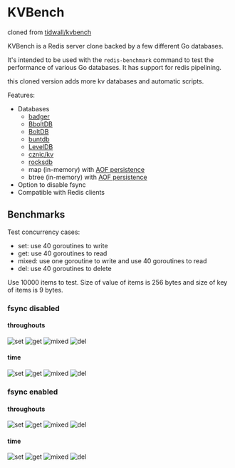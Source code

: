 # KVBench

cloned from [tidwall/kvbench](https://github.com/tidwall/kvbench)

KVBench is a Redis server clone backed by a few different Go databases. 

It's intended to be used with the `redis-benchmark` command to test the performance of various Go databases.
It has support for redis pipelining.

this cloned version adds more kv databases and automatic scripts.

Features:

- Databases
  - [badger](https://github.com/dgraph-io/badger)
  - [BboltDB](https://github.com/etcd-io/bbolt)
  - [BoltDB](https://github.com/boltdb/bolt)
  - [buntdb](https://github.com/tidwall/buntdb)
  - [LevelDB](https://github.com/syndtr/goleveldb)
  - [cznic/kv](https://github.com/cznic/kv)
  - [rocksdb](https://github.com/tecbot/gorocksdb)
  - map (in-memory) with [AOF persistence](https://redis.io/topics/persistence)
  - btree (in-memory) with [AOF persistence](https://redis.io/topics/persistence)
- Option to disable fsync
- Compatible with Redis clients

## Benchmarks

Test concurrency cases:

- set: use 40 goroutines to write
- get: use 40 goroutines to read
- mixed: use one goroutine to write and use 40 goroutines to read
- del: use 40 goroutines to delete

Use 10000 items to test. Size of value of items is 256 bytes and size of key of items is 9 bytes.

### fsync disabled

#### throughouts

![set](cmd/cli/benchmarks/nofsync-set-throughputs.png)
![get](cmd/cli/benchmarks/nofsync-get-throughputs.png)
![mixed](cmd/cli/benchmarks/nofsync-mixed-throughputs.png)
![del](cmd/cli/benchmarks/nofsync-del-throughputs.png)

#### time

![set](cmd/cli/benchmarks/nofsync-set-time.png)
![get](cmd/cli/benchmarks/nofsync-get-time.png)
![mixed](cmd/cli/benchmarks/nofsync-mixed-time.png)
![del](cmd/cli/benchmarks/nofsync-del-time.png)

### fsync enabled

#### throughouts

![set](cmd/cli/benchmarks/fsync-set-throughputs.png)
![get](cmd/cli/benchmarks/fsync-get-throughputs.png)
![mixed](cmd/cli/benchmarks/fsync-mixed-throughputs.png)
![del](cmd/cli/benchmarks/fsync-del-throughputs.png)

#### time

![set](cmd/cli/benchmarks/fsync-set-time.png)
![get](cmd/cli/benchmarks/fsync-get-time.png)
![mixed](cmd/cli/benchmarks/fsync-mixed-time.png)
![del](cmd/cli/benchmarks/fsync-del-time.png)